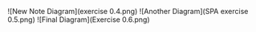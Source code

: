 ![New Note Diagram](exercise 0.4.png)
![Another Diagram](SPA exercise 0.5.png)
![Final Diagram](Exercise 0.6.png)
